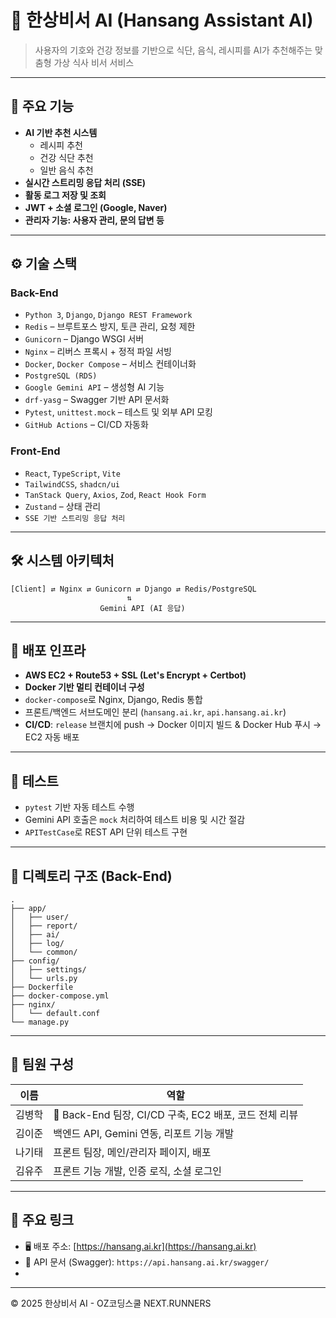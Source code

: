 
# 🥘 한상비서 AI (Hansang Assistant AI)

> 사용자의 기호와 건강 정보를 기반으로 식단, 음식, 레시피를 AI가 추천해주는 맞춤형 가상 식사 비서 서비스

---

## 🧠 주요 기능

- **AI 기반 추천 시스템**
  - 레시피 추천
  - 건강 식단 추천
  - 일반 음식 추천
- **실시간 스트리밍 응답 처리 (SSE)**
- **활동 로그 저장 및 조회**
- **JWT + 소셜 로그인 (Google, Naver)**
- **관리자 기능: 사용자 관리, 문의 답변 등**

---

## ⚙️ 기술 스택

### Back-End

- `Python 3`, `Django`, `Django REST Framework`
- `Redis` – 브루트포스 방지, 토큰 관리, 요청 제한
- `Gunicorn` – Django WSGI 서버
- `Nginx` – 리버스 프록시 + 정적 파일 서빙
- `Docker`, `Docker Compose` – 서비스 컨테이너화
- `PostgreSQL (RDS)`
- `Google Gemini API` – 생성형 AI 기능
- `drf-yasg` – Swagger 기반 API 문서화
- `Pytest`, `unittest.mock` – 테스트 및 외부 API 모킹
- `GitHub Actions` – CI/CD 자동화

### Front-End

- `React`, `TypeScript`, `Vite`
- `TailwindCSS`, `shadcn/ui`
- `TanStack Query`, `Axios`, `Zod`, `React Hook Form`
- `Zustand` – 상태 관리
- `SSE 기반 스트리밍 응답 처리`

---

## 🛠️ 시스템 아키텍처

```
[Client] ⇄ Nginx ⇄ Gunicorn ⇄ Django ⇄ Redis/PostgreSQL
                          ⇅
                    Gemini API (AI 응답)
```

---

## 🚀 배포 인프라

- **AWS EC2 + Route53 + SSL (Let's Encrypt + Certbot)**
- **Docker 기반 멀티 컨테이너 구성**
- `docker-compose`로 Nginx, Django, Redis 통합
- 프론트/백엔드 서브도메인 분리 (`hansang.ai.kr`, `api.hansang.ai.kr`)
- **CI/CD**: `release` 브랜치에 push → Docker 이미지 빌드 & Docker Hub 푸시 → EC2 자동 배포

---

## 🧪 테스트

- `pytest` 기반 자동 테스트 수행
- Gemini API 호출은 `mock` 처리하여 테스트 비용 및 시간 절감
- `APITestCase`로 REST API 단위 테스트 구현

---

## 📂 디렉토리 구조 (Back-End)

```
.
├── app/
│   ├── user/
│   ├── report/
│   ├── ai/
│   ├── log/
│   └── common/
├── config/
│   ├── settings/
│   └── urls.py
├── Dockerfile
├── docker-compose.yml
├── nginx/
│   └── default.conf
└── manage.py
```

---

## 👥 팀원 구성

| 이름     | 역할                         |
|----------|------------------------------|
| 김병학   | 🧠 Back-End 팀장, CI/CD 구축, EC2 배포, 코드 전체 리뷰 |
| 김이준   | 백엔드 API, Gemini 연동, 리포트 기능 개발 |
| 나기태   | 프론트 팀장, 메인/관리자 페이지, 배포 |
| 김유주   | 프론트 기능 개발, 인증 로직, 소셜 로그인 |

---

## 📎 주요 링크

- 🖥️ 배포 주소: [https://hansang.ai.kr](https://hansang.ai.kr)
- 🧪 API 문서 (Swagger): `https://api.hansang.ai.kr/swagger/`
- 
---

© 2025 한상비서 AI - OZ코딩스쿨 NEXT.RUNNERS